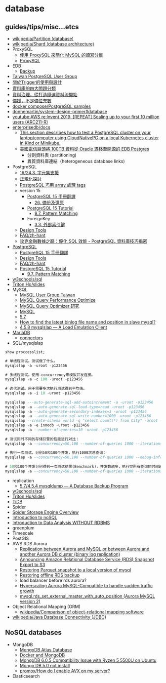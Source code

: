 # database

## guides/tips/misc...etcs

* [wikipedia/Partition (database)](https://en.wikipedia.org/wiki/Partition_(database))
* [wikipedia/Shard (database architecture)](https://en.wikipedia.org/wiki/Shard_(database_architecture))
* ProxySQL
    * [使用 ProxySQL 來簡化 MySQL 的讀寫分離](https://blog.yowko.com/proxysql/)
    * [ProxySQL](https://proxysql.com/)
* EDB
    * [Backup](https://github.com/EnterpriseDB/cloudnative-pg/blob/main/docs/src/backup.md)
* [Taiwan PostgreSQL User Group](https://github.com/pgsql-tw)
* [關於Trigger的使用與設計](https://drive.google.com/drive/folders/1FN_Zo08mOCjtob9_K-cZ9Ij38gFwl93j)
* [資料庫的四大問題分類](https://medium.com/pgsql-tw/%E8%B3%87%E6%96%99%E5%BA%AB%E7%9A%84%E5%9B%9B%E5%A4%A7%E5%95%8F%E9%A1%8C%E5%88%86%E9%A1%9E-88b020819be4)
* [資料治理，從打造隨選資料流開始](https://medium.com/pgsql-tw/%E8%B3%87%E6%96%99%E6%B2%BB%E7%90%86-%E5%BE%9E%E6%89%93%E9%80%A0%E9%9A%A8%E9%81%B8%E8%B3%87%E6%96%99%E6%B5%81%E9%96%8B%E5%A7%8B-c24a2d5fb98d)
* [備援，不是備位充數](https://medium.com/pgsql-tw/%E5%82%99%E6%8F%B4-%E4%B8%8D%E6%98%AF%E5%82%99%E4%BD%8D%E5%85%85%E6%95%B8-fb026442c828)
* [docker compose/PostgreSQL samples](https://docs.docker.com/samples/postgres/)
* [donnemartin/system-design-primer#database](https://github.com/donnemartin/system-design-primer#database)
* [youtube:AWS re:Invent 2019: [REPEAT] Scaling up to your first 10 million users (ARC211-R)](https://youtu.be/kKjm4ehYiMs)
* [enterprisedb/docs](https://www.enterprisedb.com/docs/)
    * [This section describes how to test a PostgreSQL cluster on your laptop/computer using CloudNativePG on a local Kubernetes cluster in Kind or Minikube.](https://github.com/EnterpriseDB/cloudnative-pg/blob/main/docs/src/quickstart.md)
    * [美國電信巨頭將 100TB 資料從 Oracle 遷移至開源的 EDB Postgres](https://www.omniwaresoft.com.tw/usecase/edb-usecase/edb-postgresql-wirelesscarrier/)
        * 分割資料表 (partitioning)
        * 異質資料庫連結（heterogeneous database links)
* PostgreSQL
    * [16/24.3. 字元集支援](https://docs.postgresql.tw/server-administration/localization/character-set-support)
    * [正規化探討](https://hackmd.io/@pgsql-tw/BJZrBWU86)
    * [PostgreSQL 巧用 array 處理 tags](https://hackmd.io/@pgsql-tw/rJSOHh8zT)
    * version 15
        * [PostgreSQL 15 手冊翻譯](https://docs.postgresql.tw/v/15/)
            * [26. 備份及還原](https://docs.postgresql.tw/v/15/server-administration/backup-and-restore)
        * [PostgreSQL 15 Tutorial](https://www.postgresql.org/docs/15/tutorial.html)
            * [9.7. Pattern Matching](https://www.postgresql.org/docs/15/functions-matching.html)
        * ForeignKey
            * [3.3. 外部索引鍵](https://docs.postgresql.tw/v/15/tutorial/advanced-features/foreign-keys)            
    * [Design Tools](https://wiki.postgresql.org/wiki/Design_Tools)
    * [FAQ/zh-hant](https://wiki.postgresql.org/wiki/FAQ/zh-hant)
    * [攻克金融數據之巔：優化 SQL 效能 - PostgreSQL 資料庫技巧揭密](https://coscup.org/2023/zh-TW/session/3MBNCY)
* [PostgreSQL](https://www.postgresql.org/)
    * [PostgreSQL 15 手冊翻譯](https://docs.postgresql.tw/v/15/)
    * [Design Tools](https://wiki.postgresql.org/wiki/Design_Tools)
    * [FAQ/zh-hant](https://wiki.postgresql.org/wiki/FAQ/zh-hant)
    * [PostgreSQL 15 Tutorial](https://www.postgresql.org/docs/15/tutorial.html)
        * [9.7. Pattern Matching](https://www.postgresql.org/docs/15/functions-matching.html)
* [w3schools/sql](https://www.w3schools.com/sql/)
* [Triton Ho/slides](https://github.com/TritonHo/slides/tree/master)
* MySQL
    * [MySQL User Group Taiwan](https://www.facebook.com/groups/taiwanmysqlusergroup/)
    * [MySQL Query Performance Optimize](https://mybaseball52.medium.com/mysql-query-performance-optimization-tips-7a4f7f781ee5)
    * [MySQL Query Optimizer 研究](https://mybaseball52.medium.com/researching-on-mysql-query-optimizer-a6316bcf8c66)
    * [MySQL](https://www.mysql.com/)
    * [5.7](https://dev.mysql.com/doc/refman/5.7/en/default-privileges.html)
    * [How to find the latest binlog file name and position in slave mysql?](https://stackoverflow.com/questions/76990896/how-to-find-the-latest-binlog-file-name-and-position-in-slave-mysql)
    * [4.5.8 mysqlslap — A Load Emulation Client](https://dev.mysql.com/doc/refman/5.7/en/mysqlslap.html)
* [MariaDB](https://mariadb.com/)
    * [connectors](https://mariadb.com/kb/en/connectors/)
* SQL/mysqlslap
```sql
show proccesslist;

# 单线程测试。测试做了什么。
mysqlslap -a -uroot -p123456
 
# 多线程测试。使用–concurrency来模拟并发连接。
mysqlslap -a -c 100 -uroot -p123456
 
# 迭代测试。用于需要多次执行测试得到平均值。
mysqlslap -a -i 10 -uroot -p123456
 
mysqlslap ---auto-generate-sql-add-autoincrement -a -uroot -p123456
mysqlslap -a --auto-generate-sql-load-type=read -uroot -p123456
mysqlslap -a --auto-generate-secondary-indexes=3 -uroot -p123456
mysqlslap -a --auto-generate-sql-write-number=1000 -uroot -p123456
mysqlslap --create-schema world -q "select count(*) from City" -uroot -p123456
mysqlslap -a -e innodb -uroot -p123456
mysqlslap -a --number-of-queries=10 -uroot -p123456
 
# 测试同时不同的存储引擎的性能进行对比：
mysqlslap -a --concurrency=50,100 --number-of-queries 1000 --iterations=5 --engine=myisam,innodb --debug-info -uroot -p123456
 
# 执行一次测试，分别50和100个并发，执行1000次总查询：
mysqlslap -a --concurrency=50,100 --number-of-queries 1000 --debug-info -uroot -p123456
 
# 50和100个并发分别得到一次测试结果(Benchmark)，并发数越多，执行完所有查询的时间越长。为了准确起见，可以多迭代测试几次:
mysqlslap -a --concurrency=50,100 --number-of-queries 1000 --iterations=5 --debug-info -uroot -p123456
```

* replication
    * [5.7/4.5.4 mysqldump — A Database Backup Program](https://dev.mysql.com/doc/refman/5.7/en/mysqldump.html)
* [w3schools/sql](https://www.w3schools.com/sql/)
* [Triton Ho/slides](https://github.com/TritonHo/slides/tree/master)
* [TiDB](https://www.pingcap.com/)
* Spider
* [Spider Storage Engine Overview](https://mariadb.com/kb/en/spider-storage-engine-overview/)
* [Introduction to noSQL](https://tritonho.kktix.cc/events/2023-q4)
* [Introduction to Data Analysis WITHOUT RDBMS](https://tritonho.kktix.cc/events/2024-q1)
* greenplum
* Timescale
* PostGIS
* AWS RDS Aurora
    * [Replication between Aurora and MySQL or between Aurora and another Aurora DB cluster (binary log replication)](https://docs.aws.amazon.com/AmazonRDS/latest/AuroraUserGuide/AuroraMySQL.Replication.MySQL.html#AuroraMySQL.Replication.MySQL.EnableReplication)
    * [Announcing Amazon Relational Database Service (RDS) Snapshot Export to S3](https://aws.amazon.com/about-aws/whats-new/2020/01/announcing-amazon-relational-database-service-snapshot-export-to-s3/)
    * [Restoring Parquet snapshot to a local version of mysql](https://community.zenduty.com/t/restoring-parquet-snapshot-to-a-local-version-of-mysql/536)
    * [Restoring offline RDS backup](https://repost.aws/questions/QURz9CEECqQtef24xykUo_IQ/restoring-offline-rds-backup)
    * load balancer before rds aurora?
    * [Hyperscaling Aurora MySQL-Compatible to handle sudden traffic growth](https://docs.aws.amazon.com/prescriptive-guidance/latest/hyperscale-aurora-mysql/manage-connections.html)
    * [mysql.rds_set_external_master_with_auto_position (Aurora MySQL version 2)](https://docs.aws.amazon.com/AmazonRDS/latest/AuroraUserGuide/mysql-stored-proc-replicating.html#mysql_rds_set_external_master_with_auto_position)    
* Object Relational Mapping (ORM)
    * [wikipedia/Comparison of object–relational mapping software](https://en.wikipedia.org/wiki/Comparison_of_object%E2%80%93relational_mapping_software)
* [wikipedia/Java Database Connectivity (JDBC)](https://en.wikipedia.org/wiki/Java_Database_Connectivity)

## NoSQL databases

* MongoDB
    * [MongoDB Atlas Database](https://www.mongodb.com/atlas/database)
    * [Docker and MongoDB](https://www.mongodb.com/compatibility/docker)
    * [MongoDB 6.0.5 Compatibility Issue with Ryzen 5 5500U on Ubuntu](https://www.mongodb.com/community/forums/t/mongodb-6-0-5-compatibility-issue-with-ryzen-5-5500u-on-ubuntu/218282/4)
    * [Mongo DB 5.0 not install](https://forum.proxmox.com/threads/mongo-db-5-0-not-install.95857/#post-440005)
    * [promox/How do I enable AVX on my server?](https://www.reddit.com/r/homelab/comments/yvo4jm/how_do_i_enable_avx_on_my_server/)
* Elasticsearch